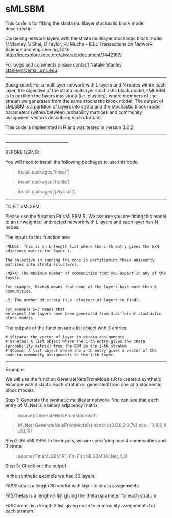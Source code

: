# sMLSBM
This code is for fitting the strata multilayer stochastic block model described in 

Clustering network layers with the strata multilayer stochastic block model
N Stanley, S Shai, D Taylor, PJ Mucha - IEEE Transactions on Network Science and engineering,2016.
http://ieeexplore.ieee.org/abstract/document/7442167/.

For bugs and comments please contact Natalie Stanley stanleyn@email.unc.edu.

---------------

Background: For a multilayer network with L layers and N nodes within each layer, the objective of the strata multilayer stochastic block model, sMLSBM is to partition the layers into strata (i.e. clusters), where members of the straum we generated from the same stochastic block model. The output of sMLSBM is a partition of layers into strata and the stochastic block model parameters (within/between probability matrices and community assignment vectors describing each stratum).

This code is implemnted in R and was tested in version 3.2.2

---------------

—————————————— 

BEFORE USING:

You will need to install the following packages to use this code.

>install.packages(‘mixer’)

>install.packages(‘ttutils’)

>install.packages(‘phyclust’)

________________

TO FIT sMLSBM:

Please use the function Fit.sMLSBM.R. We assume you are fitting this model to an unweighted undirected network with L layers and each layer has N nodes. 

The inputs to this function are:

	-MLNet: This is an L-length list where the i-th entry gives the NxN adjacency matrix for layer i. 

	The objective in running the code is partitioning these adjacency 	
	matrices into strata (clusters). 

	-MaxK: The maximum number of communities that you expect in any of the layers. 

	For example, MaxK=6 means that none of the layers have more than 6 communities.

	-S: The number of strata (i.e. clusters of layers to find). 

	For example S=3 means that
	we expect the layers have been generated from 3 different stochastic block models. 

The outputs of the function are a list object with 3 entries.

	# $Strata: the vector of layer to strata assignments
	# $Thetas: A list object where the i-th entry gives the theta (probability matrix) from the SBM in the i-th stratum
	# $Comms: A list object where the i-th entry gives a vector of the node-to-community assignments in the i-th layer. 


_______________________

Example:

We will use the function GenerateNetsFromModels.R to create a synthetic example with 3 strata. Each stratum is generated from one of 3 stochastic block models.  

Step 1: Generate the synthetic multilayer network. You can see that each entry of MLNet is a binary adjacency matrix.
>source(‘GenerateNetsFromModels.R’)

>MLNet=GenerateNetsFromModels(matrix(c(0.6,0.3,0.76),ncol=1),100,4,20,10)

Step2: Fit sMLSBM. In the inputs, we are specifying max 4 communities and 3 strata.
>source(‘Fit.sMLSBM.R’)
>Fit=Fit.sMLSBM(MLNet,4,3) 

Step 3: Check out the output

In the synthetic example we had 30 layers.

Fit$Strata is a length 30 vector with layer to strata assignments 

Fit$Thetas is a length-3 list giving the theta parameter for each stratum

Fit$Comms is a length 3 list giving node to community assignments for each stratum. 

